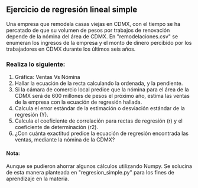 ## Ejercicio de regresión lineal simple

Una empresa que remodela casas viejas en CDMX, con el tiempo se ha percatado de que su volumen de pesos por trabajos de renovación depende de la nómina del área de CDMX. En "remodelaciones.csv" se enumeran los ingresos de la empresa y el monto de dinero percibido por los trabajadores en CDMX durante los últimos seis años.

### Realiza lo siguiente:

1. Gráfica: Ventas Vs Nómina
2. Hallar la ecuación de la recta calculando la ordenada, y la pendiente.
3. Si la cámara de comercio local predice que la nómina para el área de la CDMX será de 600 millones de pesos el próximo año, estima las ventas de la empresa con la ecuación de regresión hallada.
4. Calcula el error estándar de la estimación o desviación estándar de la regresión (Y).
5. Calcula el coeficiente de correlación para rectas de regresión (r) y el coeficiente de determinación (r2).
6. ¿Con cuánta exactitud predice la ecuación de regresión encontrada las ventas, mediante la nómina de la CDMX?

#### Nota:

Aunque se pudieron ahorrar algunos cálculos utilizando Numpy. Se solucina de esta manera planteada en "regresion_simple.py" para los fines de aprendizaje en la materia.

